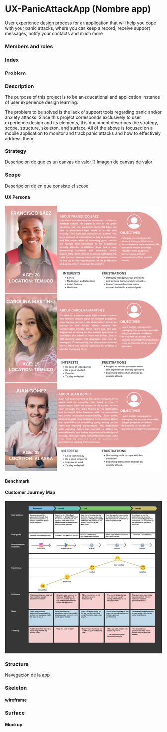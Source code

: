 # UX-PanicAttackApp (Nombre app)
User experience design process for an application that will help you cope with your panic attacks, where you can keep a record, receive support messages, notify your contacts and much more

### Members and roles

### Index

### Problem

### Description

The purpose of this project is to be an educational and application instance of user experience design learning.

The problem to be solved is the lack of support tools regarding panic and/or anxiety attacks. Since this project corresponds exclusively to user experience design and its elements, this document describes the strategy, scope, structure, skeleton, and surface. All of the above is focused on a mobile application to monitor and track panic attacks and how to effectively address them.

### Strategy 
Descripcion de que es un canvas de valor 
[] Imagen de canvas de valor

### Scope 
Descripcion de en que consiste el scope 
#### UX Persona
![image](https://github.com/iancicarelli/UX-PanicAttackApp/blob/main/P1.png?raw=true)
![image](https://github.com/iancicarelli/UX-PanicAttackApp/blob/main/P2.png?raw=true)
![image](https://github.com/iancicarelli/UX-PanicAttackApp/blob/main/P3.png?raw=true)
#### Benchmark 

#### Customer Journey Map 
![image](https://github.com/iancicarelli/UX-PanicAttackApp/blob/main/CJM.png?raw=true)

### Structure 
Navegación de la app

### Skeleton 
#### wireframe

### Surface 
#### Mockup 
